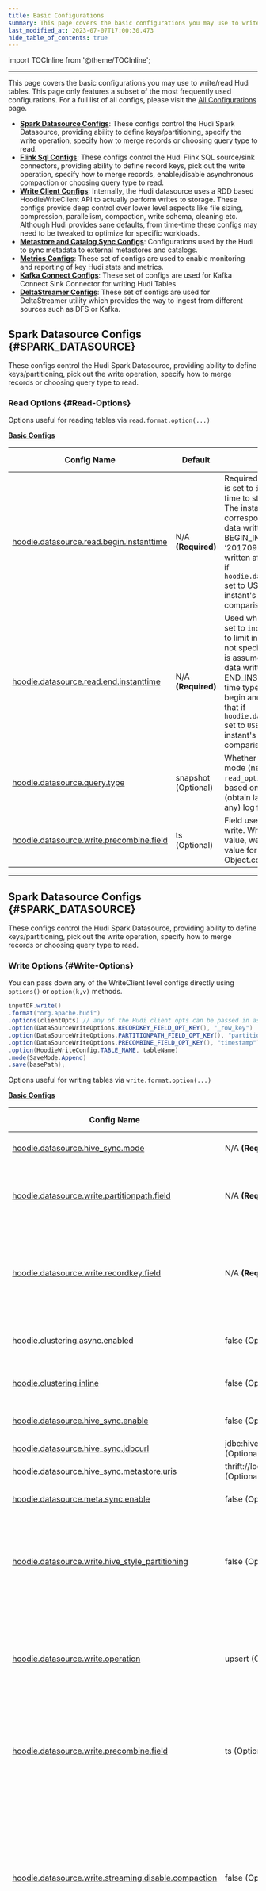```yaml
---
title: Basic Configurations
summary: This page covers the basic configurations you may use to write/read Hudi tables. This page only features a subset of the most frequently used configurations. For a full list of all configs, please visit the [All Configurations](/docs/configurations) page.
last_modified_at: 2023-07-07T17:00:30.473
hide_table_of_contents: true
---
```

import TOCInline from '@theme/TOCInline';

<TOCInline toc={toc} minHeadingLevel={2} maxHeadingLevel={5}/>

---

This page covers the basic configurations you may use to write/read Hudi tables. This page only features a subset of the most frequently used configurations. For a full list of all configs, please visit the [All Configurations](/docs/configurations) page.

- [**Spark Datasource Configs**](#SPARK_DATASOURCE): These configs control the Hudi Spark Datasource, providing ability to define keys/partitioning, specify the write operation, specify how to merge records or choosing query type to read.
- [**Flink Sql Configs**](#FLINK_SQL): These configs control the Hudi Flink SQL source/sink connectors, providing ability to define record keys, pick out the write operation, specify how to merge records, enable/disable asynchronous compaction or choosing query type to read.
- [**Write Client Configs**](#WRITE_CLIENT): Internally, the Hudi datasource uses a RDD based HoodieWriteClient API to actually perform writes to storage. These configs provide deep control over lower level aspects like file sizing, compression, parallelism, compaction, write schema, cleaning etc. Although Hudi provides sane defaults, from time-time these configs may need to be tweaked to optimize for specific workloads.
- [**Metastore and Catalog Sync Configs**](#META_SYNC): Configurations used by the Hudi to sync metadata to external metastores and catalogs.
- [**Metrics Configs**](#METRICS): These set of configs are used to enable monitoring and reporting of key Hudi stats and metrics.
- [**Kafka Connect Configs**](#KAFKA_CONNECT): These set of configs are used for Kafka Connect Sink Connector for writing Hudi Tables
- [**DeltaStreamer Configs**](#DELTA_STREAMER): These set of configs are used for DeltaStreamer utility which provides the way to ingest from different sources such as DFS or Kafka.


## Spark Datasource Configs {#SPARK_DATASOURCE}
These configs control the Hudi Spark Datasource, providing ability to define keys/partitioning, pick out the write operation, specify how to merge records or choosing query type to read.


### Read Options {#Read-Options}
Options useful for reading tables via `read.format.option(...)`





[**Basic Configs**](#Read-Options-basic-configs)


| Config Name                                                                       | Default             | Description                                                                                                                                                                                                                                                                                                                                                                                                                                                                                                                                                          | Since Version |
| --------------------------------------------------------------------------------- | ------------------- | -------------------------------------------------------------------------------------------------------------------------------------------------------------------------------------------------------------------------------------------------------------------------------------------------------------------------------------------------------------------------------------------------------------------------------------------------------------------------------------------------------------------------------------------------------------------- | ------------- |
| [hoodie.datasource.read.begin.instanttime](#hoodiedatasourcereadbegininstanttime) | N/A **(Required)**  | Required when `hoodie.datasource.query.type` is set to `incremental`. Represents the instant time to start incrementally pulling data from. The instanttime here need not necessarily correspond to an instant on the timeline. New data written with an instant_time &gt; BEGIN_INSTANTTIME are fetched out. For e.g: ‘20170901080000’ will get all new data written after Sep 1, 2017 08:00AM. Note that if `hoodie.datasource.read.handle.hollow.commit` set to USE_STATE_TRANSITION_TIME, will use instant's `stateTransitionTime` to perform comparison.        |               |
| [hoodie.datasource.read.end.instanttime](#hoodiedatasourcereadendinstanttime)     | N/A **(Required)**  | Used when `hoodie.datasource.query.type` is set to `incremental`. Represents the instant time to limit incrementally fetched data to. When not specified latest commit time from timeline is assumed by default. When specified, new data written with an instant_time &lt;= END_INSTANTTIME are fetched out. Point in time type queries makes more sense with begin and end instant times specified. Note that if `hoodie.datasource.read.handle.hollow.commit` set to `USE_STATE_TRANSITION_TIME`, will use instant's `stateTransitionTime` to perform comparison. |               |
| [hoodie.datasource.query.type](#hoodiedatasourcequerytype)                        | snapshot (Optional) | Whether data needs to be read, in `incremental` mode (new data since an instantTime) (or) `read_optimized` mode (obtain latest view, based on base files) (or) `snapshot` mode (obtain latest view, by merging base and (if any) log files)                                                                                                                                                                                                                                                                                                                          |               |
| [hoodie.datasource.write.precombine.field](#hoodiedatasourcewriteprecombinefield) | ts (Optional)       | Field used in preCombining before actual write. When two records have the same key value, we will pick the one with the largest value for the precombine field, determined by Object.compareTo(..)                                                                                                                                                                                                                                                                                                                                                                   |               |
---


## Spark Datasource Configs {#SPARK_DATASOURCE}
These configs control the Hudi Spark Datasource, providing ability to define keys/partitioning, pick out the write operation, specify how to merge records or choosing query type to read.


### Write Options {#Write-Options}
You can pass down any of the WriteClient level configs directly using `options()` or `option(k,v)` methods.

```java
inputDF.write()
.format("org.apache.hudi")
.options(clientOpts) // any of the Hudi client opts can be passed in as well
.option(DataSourceWriteOptions.RECORDKEY_FIELD_OPT_KEY(), "_row_key")
.option(DataSourceWriteOptions.PARTITIONPATH_FIELD_OPT_KEY(), "partition")
.option(DataSourceWriteOptions.PRECOMBINE_FIELD_OPT_KEY(), "timestamp")
.option(HoodieWriteConfig.TABLE_NAME, tableName)
.mode(SaveMode.Append)
.save(basePath);
```

Options useful for writing tables via `write.format.option(...)`





[**Basic Configs**](#Write-Options-basic-configs)


| Config Name                                                                                              | Default                                 | Description                                                                                                                                                                                                                                                                                                                                                                                                            | Since Version |
| -------------------------------------------------------------------------------------------------------- | --------------------------------------- | ---------------------------------------------------------------------------------------------------------------------------------------------------------------------------------------------------------------------------------------------------------------------------------------------------------------------------------------------------------------------------------------------------------------------- | ------------- |
| [hoodie.datasource.hive_sync.mode](#hoodiedatasourcehive_syncmode)                                       | N/A **(Required)**                      | Mode to choose for Hive ops. Valid values are hms, jdbc and hiveql.                                                                                                                                                                                                                                                                                                                                                    |               |
| [hoodie.datasource.write.partitionpath.field](#hoodiedatasourcewritepartitionpathfield)                  | N/A **(Required)**                      | Partition path field. Value to be used at the partitionPath component of HoodieKey. Actual value obtained by invoking .toString()                                                                                                                                                                                                                                                                                      |               |
| [hoodie.datasource.write.recordkey.field](#hoodiedatasourcewriterecordkeyfield)                          | N/A **(Required)**                      | Record key field. Value to be used as the `recordKey` component of `HoodieKey`. Actual value will be obtained by invoking .toString() on the field value. Nested fields can be specified using the dot notation eg: `a.b.c`                                                                                                                                                                                            |               |
| [hoodie.clustering.async.enabled](#hoodieclusteringasyncenabled)                                         | false (Optional)                        | Enable running of clustering service, asynchronously as inserts happen on the table.                                                                                                                                                                                                                                                                                                                                   | 0.7.0         |
| [hoodie.clustering.inline](#hoodieclusteringinline)                                                      | false (Optional)                        | Turn on inline clustering - clustering will be run after each write operation is complete                                                                                                                                                                                                                                                                                                                              | 0.7.0         |
| [hoodie.datasource.hive_sync.enable](#hoodiedatasourcehive_syncenable)                                   | false (Optional)                        | When set to true, register/sync the table to Apache Hive metastore.                                                                                                                                                                                                                                                                                                                                                    |               |
| [hoodie.datasource.hive_sync.jdbcurl](#hoodiedatasourcehive_syncjdbcurl)                                 | jdbc:hive2://localhost:10000 (Optional) | Hive metastore url                                                                                                                                                                                                                                                                                                                                                                                                     |               |
| [hoodie.datasource.hive_sync.metastore.uris](#hoodiedatasourcehive_syncmetastoreuris)                    | thrift://localhost:9083 (Optional)      | Hive metastore url                                                                                                                                                                                                                                                                                                                                                                                                     |               |
| [hoodie.datasource.meta.sync.enable](#hoodiedatasourcemetasyncenable)                                    | false (Optional)                        | Enable Syncing the Hudi Table with an external meta store or data catalog.                                                                                                                                                                                                                                                                                                                                             |               |
| [hoodie.datasource.write.hive_style_partitioning](#hoodiedatasourcewritehive_style_partitioning)         | false (Optional)                        | Flag to indicate whether to use Hive style partitioning. If set true, the names of partition folders follow &lt;partition_column_name&gt;=&lt;partition_value&gt; format. By default false (the names of partition folders are only partition values)                                                                                                                                                                  |               |
| [hoodie.datasource.write.operation](#hoodiedatasourcewriteoperation)                                     | upsert (Optional)                       | Whether to do upsert, insert or bulk_insert for the write operation. Use bulk_insert to load new data into a table, and there on use upsert/insert. bulk insert uses a disk based write path to scale to load large inputs without need to cache it.                                                                                                                                                                   |               |
| [hoodie.datasource.write.precombine.field](#hoodiedatasourcewriteprecombinefield)                        | ts (Optional)                           | Field used in preCombining before actual write. When two records have the same key value, we will pick the one with the largest value for the precombine field, determined by Object.compareTo(..)                                                                                                                                                                                                                     |               |
| [hoodie.datasource.write.streaming.disable.compaction](#hoodiedatasourcewritestreamingdisablecompaction) | false (Optional)                        | By default for MOR table, async compaction is enabled with spark streaming sink. By setting this config to true, we can disable it and the expectation is that, users will schedule and execute compaction in a different process/job altogether. Some users may wish to run it separately to manage resources across table services and regular ingestion pipeline and so this could be preferred on such cases.      | 0.14.0        |
| [hoodie.datasource.write.table.type](#hoodiedatasourcewritetabletype)                                    | COPY_ON_WRITE (Optional)                | The table type for the underlying data, for this write. This can’t change between writes.                                                                                                                                                                                                                                                                                                                              |               |
| [hoodie.sql.insert.mode](#hoodiesqlinsertmode)                                                           | upsert (Optional)                       | Insert mode when insert data to pk-table. The optional modes are: upsert, strict and non-strict.For upsert mode, insert statement do the upsert operation for the pk-table which will update the duplicate record.For strict mode, insert statement will keep the primary key uniqueness constraint which do not allow duplicate record.While for non-strict mode, hudi just do the insert operation for the pk-table. |               |
---


## Flink Sql Configs {#FLINK_SQL}
These configs control the Hudi Flink SQL source/sink connectors, providing ability to define record keys, pick out the write operation, specify how to merge records, enable/disable asynchronous compaction or choosing query type to read.


### Flink Options {#Flink-Options}
Flink jobs using the SQL can be configured through the options in WITH clause. The actual datasource level configs are listed below.




[**Basic Configs**](#Flink-Options-basic-configs)


| Config Name                                                                                      | Default                                 | Description                                                                                                                                                                                                                                                                                                                                                       | Since Version |
| ------------------------------------------------------------------------------------------------ | --------------------------------------- | ----------------------------------------------------------------------------------------------------------------------------------------------------------------------------------------------------------------------------------------------------------------------------------------------------------------------------------------------------------------- | ------------- |
| [hoodie.database.name](#hoodiedatabasename)                                                      | N/A **(Required)**                      | Database name to register to Hive metastore                                                                                                                                                                                                                                                                                                                       |               |
| [hoodie.table.name](#hoodietablename)                                                            | N/A **(Required)**                      | Table name to register to Hive metastore                                                                                                                                                                                                                                                                                                                          |               |
| [path](#path)                                                                                    | N/A **(Required)**                      | Base path for the target hoodie table. The path would be created if it does not exist, otherwise a Hoodie table expects to be initialized successfully                                                                                                                                                                                                            |               |
| [read.end-commit](#readend-commit)                                                               | N/A **(Required)**                      | End commit instant for reading, the commit time format should be 'yyyyMMddHHmmss'                                                                                                                                                                                                                                                                                 |               |
| [read.start-commit](#readstart-commit)                                                           | N/A **(Required)**                      | Start commit instant for reading, the commit time format should be 'yyyyMMddHHmmss', by default reading from the latest instant for streaming read                                                                                                                                                                                                                |               |
| [archive.max_commits](#archivemax_commits)                                                       | 50 (Optional)                           | Max number of commits to keep before archiving older commits into a sequential log, default 50                                                                                                                                                                                                                                                                    |               |
| [archive.min_commits](#archivemin_commits)                                                       | 40 (Optional)                           | Min number of commits to keep before archiving older commits into a sequential log, default 40                                                                                                                                                                                                                                                                    |               |
| [cdc.enabled](#cdcenabled)                                                                       | false (Optional)                        | When enable, persist the change data if necessary, and can be queried as a CDC query mode                                                                                                                                                                                                                                                                         |               |
| [cdc.supplemental.logging.mode](#cdcsupplementalloggingmode)                                     | DATA_BEFORE_AFTER (Optional)            | Setting 'op_key_only' persists the 'op' and the record key only, setting 'data_before' persists the additional 'before' image, and setting 'data_before_after' persists the additional 'before' and 'after' images.                                                                                                                                               |               |
| [changelog.enabled](#changelogenabled)                                                           | false (Optional)                        | Whether to keep all the intermediate changes, we try to keep all the changes of a record when enabled: 1). The sink accept the UPDATE_BEFORE message; 2). The source try to emit every changes of a record. The semantics is best effort because the compaction job would finally merge all changes of a record into one.  default false to have UPSERT semantics |               |
| [clean.async.enabled](#cleanasyncenabled)                                                        | true (Optional)                         | Whether to cleanup the old commits immediately on new commits, enabled by default                                                                                                                                                                                                                                                                                 |               |
| [clean.retain_commits](#cleanretain_commits)                                                     | 30 (Optional)                           | Number of commits to retain. So data will be retained for num_of_commits * time_between_commits (scheduled). This also directly translates into how much you can incrementally pull on this table, default 30                                                                                                                                                     |               |
| [clustering.async.enabled](#clusteringasyncenabled)                                              | false (Optional)                        | Async Clustering, default false                                                                                                                                                                                                                                                                                                                                   |               |
| [clustering.plan.strategy.small.file.limit](#clusteringplanstrategysmallfilelimit)               | 600 (Optional)                          | Files smaller than the size specified here are candidates for clustering, default 600 MB                                                                                                                                                                                                                                                                          |               |
| [clustering.plan.strategy.target.file.max.bytes](#clusteringplanstrategytargetfilemaxbytes)      | 1073741824 (Optional)                   | Each group can produce 'N' (CLUSTERING_MAX_GROUP_SIZE/CLUSTERING_TARGET_FILE_SIZE) output file groups, default 1 GB                                                                                                                                                                                                                                               |               |
| [compaction.async.enabled](#compactionasyncenabled)                                              | true (Optional)                         | Async Compaction, enabled by default for MOR                                                                                                                                                                                                                                                                                                                      |               |
| [compaction.delta_commits](#compactiondelta_commits)                                             | 5 (Optional)                            | Max delta commits needed to trigger compaction, default 5 commits                                                                                                                                                                                                                                                                                                 |               |
| [hive_sync.enabled](#hive_syncenabled)                                                           | false (Optional)                        | Asynchronously sync Hive meta to HMS, default false                                                                                                                                                                                                                                                                                                               |               |
| [hive_sync.jdbc_url](#hive_syncjdbc_url)                                                         | jdbc:hive2://localhost:10000 (Optional) | Jdbc URL for hive sync, default 'jdbc:hive2://localhost:10000'                                                                                                                                                                                                                                                                                                    |               |
| [hive_sync.metastore.uris](#hive_syncmetastoreuris)                                              |  (Optional)                             | Metastore uris for hive sync, default ''                                                                                                                                                                                                                                                                                                                          |               |
| [hive_sync.mode](#hive_syncmode)                                                                 | HMS (Optional)                          | Mode to choose for Hive ops. Valid values are hms, jdbc and hiveql, default 'hms'                                                                                                                                                                                                                                                                                 |               |
| [hoodie.datasource.query.type](#hoodiedatasourcequerytype)                                       | snapshot (Optional)                     | Decides how data files need to be read, in 1) Snapshot mode (obtain latest view, based on row &amp; columnar data); 2) incremental mode (new data since an instantTime); 3) Read Optimized mode (obtain latest view, based on columnar data) .Default: snapshot                                                                                                   |               |
| [hoodie.datasource.write.hive_style_partitioning](#hoodiedatasourcewritehive_style_partitioning) | false (Optional)                        | Whether to use Hive style partitioning. If set true, the names of partition folders follow &lt;partition_column_name&gt;=&lt;partition_value&gt; format. By default false (the names of partition folders are only partition values)                                                                                                                              |               |
| [hoodie.datasource.write.partitionpath.field](#hoodiedatasourcewritepartitionpathfield)          |  (Optional)                             | Partition path field. Value to be used at the `partitionPath` component of `HoodieKey`. Actual value obtained by invoking .toString(), default ''                                                                                                                                                                                                                 |               |
| [hoodie.datasource.write.recordkey.field](#hoodiedatasourcewriterecordkeyfield)                  | uuid (Optional)                         | Record key field. Value to be used as the `recordKey` component of `HoodieKey`. Actual value will be obtained by invoking .toString() on the field value. Nested fields can be specified using the dot notation eg: `a.b.c`                                                                                                                                       |               |
| [index.type](#indextype)                                                                         | FLINK_STATE (Optional)                  | Index type of Flink write job, default is using state backed index.                                                                                                                                                                                                                                                                                               |               |
| [metadata.compaction.delta_commits](#metadatacompactiondelta_commits)                            | 10 (Optional)                           | Max delta commits for metadata table to trigger compaction, default 10                                                                                                                                                                                                                                                                                            |               |
| [metadata.enabled](#metadataenabled)                                                             | true (Optional)                         | Enable the internal metadata table which serves table metadata like level file listings, default enabled                                                                                                                                                                                                                                                          |               |
| [precombine.field](#precombinefield)                                                             | ts (Optional)                           | Field used in preCombining before actual write. When two records have the same key value, we will pick the one with the largest value for the precombine field, determined by Object.compareTo(..)                                                                                                                                                                |               |
| [read.streaming.enabled](#readstreamingenabled)                                                  | false (Optional)                        | Whether to read as streaming source, default false                                                                                                                                                                                                                                                                                                                |               |
| [table.type](#tabletype)                                                                         | COPY_ON_WRITE (Optional)                | Type of table to write. COPY_ON_WRITE (or) MERGE_ON_READ                                                                                                                                                                                                                                                                                                          |               |
| [write.operation](#writeoperation)                                                               | upsert (Optional)                       | The write operation, that this write should do                                                                                                                                                                                                                                                                                                                    |               |
| [write.parquet.max.file.size](#writeparquetmaxfilesize)                                          | 120 (Optional)                          | Target size for parquet files produced by Hudi write phases. For DFS, this needs to be aligned with the underlying filesystem block size for optimal performance.                                                                                                                                                                                                 |               |
---


## Write Client Configs {#WRITE_CLIENT}
Internally, the Hudi datasource uses a RDD based HoodieWriteClient API to actually perform writes to storage. These configs provide deep control over lower level aspects like file sizing, compression, parallelism, compaction, write schema, cleaning etc. Although Hudi provides sane defaults, from time-time these configs may need to be tweaked to optimize for specific workloads.


### Metadata Configs {#Metadata-Configs}
Configurations used by the Hudi Metadata Table. This table maintains the metadata about a given Hudi table (e.g file listings)  to avoid overhead of accessing cloud storage, during queries.




[**Basic Configs**](#Metadata-Configs-basic-configs)


| Config Name                                                                        | Default          | Description                                                                                                                                                                                                                   | Since Version |
| ---------------------------------------------------------------------------------- | ---------------- | ----------------------------------------------------------------------------------------------------------------------------------------------------------------------------------------------------------------------------- | ------------- |
| [hoodie.metadata.enable](#hoodiemetadataenable)                                    | true (Optional)  | Enable the internal metadata table which serves table metadata like level file listings                                                                                                                                       | 0.7.0         |
| [hoodie.metadata.index.bloom.filter.enable](#hoodiemetadataindexbloomfilterenable) | false (Optional) | Enable indexing bloom filters of user data files under metadata table. When enabled, metadata table will have a partition to store the bloom filter index and will be used during the index lookups.                          | 0.11.0        |
| [hoodie.metadata.index.column.stats.enable](#hoodiemetadataindexcolumnstatsenable) | false (Optional) | Enable indexing column ranges of user data files under metadata table key lookups. When enabled, metadata table will have a partition to store the column ranges and will be used for pruning files during the index lookups. | 0.11.0        |
---


### Storage Configs {#Storage-Configs}
Configurations that control aspects around writing, sizing, reading base and log files.




[**Basic Configs**](#Storage-Configs-basic-configs)


| Config Name                                                        | Default              | Description                                                                                                                                                                | Since Version |
| ------------------------------------------------------------------ | -------------------- | -------------------------------------------------------------------------------------------------------------------------------------------------------------------------- | ------------- |
| [hoodie.parquet.compression.codec](#hoodieparquetcompressioncodec) | gzip (Optional)      | Compression Codec for parquet files                                                                                                                                        |               |
| [hoodie.parquet.max.file.size](#hoodieparquetmaxfilesize)          | 125829120 (Optional) | Target size in bytes for parquet files produced by Hudi write phases. For DFS, this needs to be aligned with the underlying filesystem block size for optimal performance. |               |
---


### Archival Configs {#Archival-Configs}
Configurations that control archival.




[**Basic Configs**](#Archival-Configs-basic-configs)


| Config Name                                      | Default       | Description                                                                                                                                                                                                                                             | Since Version |
| ------------------------------------------------ | ------------- | ------------------------------------------------------------------------------------------------------------------------------------------------------------------------------------------------------------------------------------------------------- | ------------- |
| [hoodie.keep.max.commits](#hoodiekeepmaxcommits) | 30 (Optional) | Archiving service moves older entries from timeline into an archived log after each write, to keep the metadata overhead constant, even as the table size grows. This config controls the maximum number of instants to retain in the active timeline.  |               |
| [hoodie.keep.min.commits](#hoodiekeepmincommits) | 20 (Optional) | Similar to hoodie.keep.max.commits, but controls the minimum number of instants to retain in the active timeline.                                                                                                                                       |               |
---


### Bootstrap Configs {#Bootstrap-Configs}
Configurations that control how you want to bootstrap your existing tables for the first time into hudi. The bootstrap operation can flexibly avoid copying data over before you can use Hudi and support running the existing  writers and new hudi writers in parallel, to validate the migration.




[**Basic Configs**](#Bootstrap-Configs-basic-configs)


| Config Name                                            | Default            | Description                                                            | Since Version |
| ------------------------------------------------------ | ------------------ | ---------------------------------------------------------------------- | ------------- |
| [hoodie.bootstrap.base.path](#hoodiebootstrapbasepath) | N/A **(Required)** | Base path of the dataset that needs to be bootstrapped as a Hudi table | 0.6.0         |
---


### Clean Configs {#Clean-Configs}
Cleaning (reclamation of older/unused file groups/slices).




[**Basic Configs**](#Clean-Configs-basic-configs)


| Config Name                                                      | Default          | Description                                                                                                                                                                                                                        | Since Version |
| ---------------------------------------------------------------- | ---------------- | ---------------------------------------------------------------------------------------------------------------------------------------------------------------------------------------------------------------------------------- | ------------- |
| [hoodie.clean.async](#hoodiecleanasync)                          | false (Optional) | Only applies when hoodie.clean.automatic is turned on. When turned on runs cleaner async with writing, which can speed up overall write performance.                                                                               |               |
| [hoodie.cleaner.commits.retained](#hoodiecleanercommitsretained) | 10 (Optional)    | Number of commits to retain, without cleaning. This will be retained for num_of_commits * time_between_commits (scheduled). This also directly translates into how much data retention the table supports for incremental queries. |               |
---


### Clustering Configs {#Clustering-Configs}
Configurations that control the clustering table service in hudi, which optimizes the storage layout for better query performance by sorting and sizing data files.




[**Basic Configs**](#Clustering-Configs-basic-configs)


| Config Name                                                                                              | Default               | Description                                                                                           | Since Version |
| -------------------------------------------------------------------------------------------------------- | --------------------- | ----------------------------------------------------------------------------------------------------- | ------------- |
| [hoodie.clustering.async.enabled](#hoodieclusteringasyncenabled)                                         | false (Optional)      | Enable running of clustering service, asynchronously as inserts happen on the table.                  | 0.7.0         |
| [hoodie.clustering.inline](#hoodieclusteringinline)                                                      | false (Optional)      | Turn on inline clustering - clustering will be run after each write operation is complete             | 0.7.0         |
| [hoodie.clustering.plan.strategy.small.file.limit](#hoodieclusteringplanstrategysmallfilelimit)          | 314572800 (Optional)  | Files smaller than the size in bytes specified here are candidates for clustering                     | 0.7.0         |
| [hoodie.clustering.plan.strategy.target.file.max.bytes](#hoodieclusteringplanstrategytargetfilemaxbytes) | 1073741824 (Optional) | Each group can produce 'N' (CLUSTERING_MAX_GROUP_SIZE/CLUSTERING_TARGET_FILE_SIZE) output file groups | 0.7.0         |
---


### Compaction Configs {#Compaction-Configs}
Configurations that control compaction (merging of log files onto a new base files).




[**Basic Configs**](#Compaction-Configs-basic-configs)


| Config Name                                                                    | Default          | Description                                                                                                                                                                                                                                                                                   | Since Version |
| ------------------------------------------------------------------------------ | ---------------- | --------------------------------------------------------------------------------------------------------------------------------------------------------------------------------------------------------------------------------------------------------------------------------------------- | ------------- |
| [hoodie.compact.inline](#hoodiecompactinline)                                  | false (Optional) | When set to true, compaction service is triggered after each write. While being  simpler operationally, this adds extra latency on the write path.                                                                                                                                            |               |
| [hoodie.compact.inline.max.delta.commits](#hoodiecompactinlinemaxdeltacommits) | 5 (Optional)     | Number of delta commits after the last compaction, before scheduling of a new compaction is attempted. This config takes effect only for the compaction triggering strategy based on the number of commits, i.e., NUM_COMMITS, NUM_COMMITS_AFTER_LAST_REQUEST, NUM_AND_TIME, and NUM_OR_TIME. |               |
---


### Write Configurations {#Write-Configurations}
Configurations that control write behavior on Hudi tables. These can be directly passed down from even higher level frameworks (e.g Spark datasources, Flink sink) and utilities (e.g DeltaStreamer).




[**Basic Configs**](#Write-Configurations-basic-configs)


| Config Name                                                                       | Default                  | Description                                                                                                                                                                                                                                                                                                                                                                                           | Since Version |
| --------------------------------------------------------------------------------- | ------------------------ | ----------------------------------------------------------------------------------------------------------------------------------------------------------------------------------------------------------------------------------------------------------------------------------------------------------------------------------------------------------------------------------------------------- | ------------- |
| [hoodie.base.path](#hoodiebasepath)                                               | N/A **(Required)**       | Base path on lake storage, under which all the table data is stored. Always prefix it explicitly with the storage scheme (e.g hdfs://, s3:// etc). Hudi stores all the main meta-data about commits, savepoints, cleaning audit logs etc in .hoodie directory under this base path directory.                                                                                                         |               |
| [hoodie.table.name](#hoodietablename)                                             | N/A **(Required)**       | Table name that will be used for registering with metastores like HMS. Needs to be same across runs.                                                                                                                                                                                                                                                                                                  |               |
| [hoodie.datasource.write.precombine.field](#hoodiedatasourcewriteprecombinefield) | ts (Optional)            | Field used in preCombining before actual write. When two records have the same key value, we will pick the one with the largest value for the precombine field, determined by Object.compareTo(..)                                                                                                                                                                                                    |               |
| [hoodie.write.concurrency.mode](#hoodiewriteconcurrencymode)                      | SINGLE_WRITER (Optional) | org.apache.hudi.common.model.WriteConcurrencyMode: Concurrency modes for write operations.     SINGLE_WRITER(default): Only one active writer to the table. Maximizes throughput.     OPTIMISTIC_CONCURRENCY_CONTROL: Multiple writers can operate on the table with lazy conflict resolution using locks. This means that only one writer succeeds if multiple writers write to the same file group. |               |
---


### Key Generator Configs {#KEY_GENERATOR}
Hudi maintains keys (record key + partition path) for uniquely identifying a particular record. These configs allow developers to setup the Key generator class that extracts these out of incoming records.


#### Key Generator Options {#Key-Generator-Options}





[**Basic Configs**](#Key-Generator-Options-basic-configs)


| Config Name                                                                                      | Default            | Description                                                                                                                                                                                                                                           | Since Version |
| ------------------------------------------------------------------------------------------------ | ------------------ | ----------------------------------------------------------------------------------------------------------------------------------------------------------------------------------------------------------------------------------------------------- | ------------- |
| [hoodie.datasource.write.partitionpath.field](#hoodiedatasourcewritepartitionpathfield)          | N/A **(Required)** | Partition path field. Value to be used at the partitionPath component of HoodieKey. Actual value obtained by invoking .toString()                                                                                                                     |               |
| [hoodie.datasource.write.recordkey.field](#hoodiedatasourcewriterecordkeyfield)                  | N/A **(Required)** | Record key field. Value to be used as the `recordKey` component of `HoodieKey`. Actual value will be obtained by invoking .toString() on the field value. Nested fields can be specified using the dot notation eg: `a.b.c`                           |               |
| [hoodie.datasource.write.hive_style_partitioning](#hoodiedatasourcewritehive_style_partitioning) | false (Optional)   | Flag to indicate whether to use Hive style partitioning. If set true, the names of partition folders follow &lt;partition_column_name&gt;=&lt;partition_value&gt; format. By default false (the names of partition folders are only partition values) |               |
---


### Index Configs {#INDEX}
Configurations that control indexing behavior, which tags incoming records as either inserts or updates to older records.


#### Common Index Configs {#Common-Index-Configs}





[**Basic Configs**](#Common-Index-Configs-basic-configs)


| Config Name                           | Default            | Description                                                                                                                                                                                                                                                                                                                                                                                                                                                                                                                                                                                                                                                                                                                                                                                                                                                                                                                                                                                                                                                                                                                                                                                                                                                                                                                                                                                                                                                                                                                                                                                                                                                                                                                                                                                                                                                      | Since Version |
| ------------------------------------- | ------------------ | ---------------------------------------------------------------------------------------------------------------------------------------------------------------------------------------------------------------------------------------------------------------------------------------------------------------------------------------------------------------------------------------------------------------------------------------------------------------------------------------------------------------------------------------------------------------------------------------------------------------------------------------------------------------------------------------------------------------------------------------------------------------------------------------------------------------------------------------------------------------------------------------------------------------------------------------------------------------------------------------------------------------------------------------------------------------------------------------------------------------------------------------------------------------------------------------------------------------------------------------------------------------------------------------------------------------------------------------------------------------------------------------------------------------------------------------------------------------------------------------------------------------------------------------------------------------------------------------------------------------------------------------------------------------------------------------------------------------------------------------------------------------------------------------------------------------------------------------------------------------- | ------------- |
| [hoodie.index.type](#hoodieindextype) | N/A **(Required)** | org.apache.hudi.index.HoodieIndex$IndexType: Determines how input records are indexed, i.e., looked up based on the key for the location in the existing table. Default is SIMPLE on Spark engine, and INMEMORY on Flink and Java engines.     HBASE: uses an external managed Apache HBase table to store record key to location mapping. HBase index is a global index, enforcing key uniqueness across all partitions in the table.     INMEMORY: Uses in-memory hashmap in Spark and Java engine and Flink in-memory state in Flink for indexing.     BLOOM: Employs bloom filters built out of the record keys, optionally also pruning candidate files using record key ranges. Key uniqueness is enforced inside partitions.     GLOBAL_BLOOM: Employs bloom filters built out of the record keys, optionally also pruning candidate files using record key ranges. Key uniqueness is enforced across all partitions in the table.      SIMPLE: Performs a lean join of the incoming update/delete records against keys extracted from the table on storage.Key uniqueness is enforced inside partitions.     GLOBAL_SIMPLE: Performs a lean join of the incoming update/delete records against keys extracted from the table on storage.Key uniqueness is enforced across all partitions in the table.     BUCKET: locates the file group containing the record fast by using bucket hashing, particularly beneficial in large scale. Use `hoodie.index.bucket.engine` to choose bucket engine type, i.e., how buckets are generated.     FLINK_STATE: Internal Config for indexing based on Flink state.     RECORD_INDEX: Index which saves the record key to location mappings in the HUDI Metadata Table. Record index is a global index, enforcing key uniqueness across all partitions in the table. Supports sharding to achieve very high scale. |               |
---


## Metastore and Catalog Sync Configs {#META_SYNC}
Configurations used by the Hudi to sync metadata to external metastores and catalogs.


### Common Metadata Sync Configs {#Common-Metadata-Sync-Configs}





[**Basic Configs**](#Common-Metadata-Sync-Configs-basic-configs)


| Config Name                                                           | Default          | Description                                                                | Since Version |
| --------------------------------------------------------------------- | ---------------- | -------------------------------------------------------------------------- | ------------- |
| [hoodie.datasource.meta.sync.enable](#hoodiedatasourcemetasyncenable) | false (Optional) | Enable Syncing the Hudi Table with an external meta store or data catalog. |               |
---


### BigQuery Sync Configs {#BigQuery-Sync-Configs}
Configurations used by the Hudi to sync metadata to Google BigQuery.




[**Basic Configs**](#BigQuery-Sync-Configs-basic-configs)


| Config Name                                                           | Default          | Description                                                                | Since Version |
| --------------------------------------------------------------------- | ---------------- | -------------------------------------------------------------------------- | ------------- |
| [hoodie.datasource.meta.sync.enable](#hoodiedatasourcemetasyncenable) | false (Optional) | Enable Syncing the Hudi Table with an external meta store or data catalog. |               |
---


### Hive Sync Configs {#Hive-Sync-Configs}
Configurations used by the Hudi to sync metadata to Hive Metastore.




[**Basic Configs**](#Hive-Sync-Configs-basic-configs)


| Config Name                                                                           | Default                                 | Description                                                                | Since Version |
| ------------------------------------------------------------------------------------- | --------------------------------------- | -------------------------------------------------------------------------- | ------------- |
| [hoodie.datasource.hive_sync.mode](#hoodiedatasourcehive_syncmode)                    | N/A **(Required)**                      | Mode to choose for Hive ops. Valid values are hms, jdbc and hiveql.        |               |
| [hoodie.datasource.hive_sync.enable](#hoodiedatasourcehive_syncenable)                | false (Optional)                        | When set to true, register/sync the table to Apache Hive metastore.        |               |
| [hoodie.datasource.hive_sync.jdbcurl](#hoodiedatasourcehive_syncjdbcurl)              | jdbc:hive2://localhost:10000 (Optional) | Hive metastore url                                                         |               |
| [hoodie.datasource.hive_sync.metastore.uris](#hoodiedatasourcehive_syncmetastoreuris) | thrift://localhost:9083 (Optional)      | Hive metastore url                                                         |               |
| [hoodie.datasource.meta.sync.enable](#hoodiedatasourcemetasyncenable)                 | false (Optional)                        | Enable Syncing the Hudi Table with an external meta store or data catalog. |               |
---


### Global Hive Sync Configs {#Global-Hive-Sync-Configs}
Global replication configurations used by the Hudi to sync metadata to Hive Metastore.




[**Basic Configs**](#Global-Hive-Sync-Configs-basic-configs)


| Config Name                                                                           | Default                                 | Description                                                                | Since Version |
| ------------------------------------------------------------------------------------- | --------------------------------------- | -------------------------------------------------------------------------- | ------------- |
| [hoodie.datasource.hive_sync.mode](#hoodiedatasourcehive_syncmode)                    | N/A **(Required)**                      | Mode to choose for Hive ops. Valid values are hms, jdbc and hiveql.        |               |
| [hoodie.datasource.hive_sync.enable](#hoodiedatasourcehive_syncenable)                | false (Optional)                        | When set to true, register/sync the table to Apache Hive metastore.        |               |
| [hoodie.datasource.hive_sync.jdbcurl](#hoodiedatasourcehive_syncjdbcurl)              | jdbc:hive2://localhost:10000 (Optional) | Hive metastore url                                                         |               |
| [hoodie.datasource.hive_sync.metastore.uris](#hoodiedatasourcehive_syncmetastoreuris) | thrift://localhost:9083 (Optional)      | Hive metastore url                                                         |               |
| [hoodie.datasource.meta.sync.enable](#hoodiedatasourcemetasyncenable)                 | false (Optional)                        | Enable Syncing the Hudi Table with an external meta store or data catalog. |               |
---


### DataHub Sync Configs {#DataHub-Sync-Configs}
Configurations used by the Hudi to sync metadata to DataHub.




[**Basic Configs**](#DataHub-Sync-Configs-basic-configs)


| Config Name                                                           | Default          | Description                                                                | Since Version |
| --------------------------------------------------------------------- | ---------------- | -------------------------------------------------------------------------- | ------------- |
| [hoodie.datasource.meta.sync.enable](#hoodiedatasourcemetasyncenable) | false (Optional) | Enable Syncing the Hudi Table with an external meta store or data catalog. |               |
---


## Metrics Configs {#METRICS}
These set of configs are used to enable monitoring and reporting of keyHudi stats and metrics.


### Metrics Configurations {#Metrics-Configurations}
Enables reporting on Hudi metrics. Hudi publishes metrics on every commit, clean, rollback etc. The following sections list the supported reporters.




[**Basic Configs**](#Metrics-Configurations-basic-configs)


| Config Name                                                | Default             | Description                                    | Since Version |
| ---------------------------------------------------------- | ------------------- | ---------------------------------------------- | ------------- |
| [hoodie.metrics.on](#hoodiemetricson)                      | false (Optional)    | Turn on/off metrics reporting. off by default. | 0.5.0         |
| [hoodie.metrics.reporter.type](#hoodiemetricsreportertype) | GRAPHITE (Optional) | Type of metrics reporter.                      | 0.5.0         |
---


## Kafka Connect Configs {#KAFKA_CONNECT}
These set of configs are used for Kafka Connect Sink Connector for writing Hudi Tables


### Kafka Sink Connect Configurations {#Kafka-Sink-Connect-Configurations}
Configurations for Kafka Connect Sink Connector for Hudi.




[**Basic Configs**](#Kafka-Sink-Connect-Configurations-basic-configs)


| Config Name                            | Default                   | Description                                  | Since Version |
| -------------------------------------- | ------------------------- | -------------------------------------------- | ------------- |
| [bootstrap.servers](#bootstrapservers) | localhost:9092 (Optional) | The bootstrap servers for the Kafka Cluster. |               |
---


## DeltaStreamer Configs {#DELTA_STREAMER}
These set of configs are used for DeltaStreamer utility which provides the way to ingest from different sources such as DFS or Kafka.


### DeltaStreamer Configs {#DeltaStreamer-Configs}
Configurations that control DeltaStreamer.




[**Basic Configs**](#DeltaStreamer-Configs-basic-configs)


| Config Name                                                                     | Default            | Description       | Since Version |
| ------------------------------------------------------------------------------- | ------------------ | ----------------- | ------------- |
| [hoodie.deltastreamer.source.kafka.topic](#hoodiedeltastreamersourcekafkatopic) | N/A **(Required)** | Kafka topic name. |               |
---


### DeltaStreamer SQL Transformer Configs {#DeltaStreamer-SQL-Transformer-Configs}
Configurations controlling the behavior of SQL transformer in Deltastreamer.




[**Basic Configs**](#DeltaStreamer-SQL-Transformer-Configs-basic-configs)


| Config Name                                                                         | Default            | Description                                        | Since Version |
| ----------------------------------------------------------------------------------- | ------------------ | -------------------------------------------------- | ------------- |
| [hoodie.deltastreamer.transformer.sql](#hoodiedeltastreamertransformersql)          | N/A **(Required)** | SQL Query to be executed during write              |               |
| [hoodie.deltastreamer.transformer.sql.file](#hoodiedeltastreamertransformersqlfile) | N/A **(Required)** | File with a SQL script to be executed during write |               |
---


### DeltaStreamer Source Configs {#DELTA_STREAMER_SOURCE}
Configurations controlling the behavior of reading source data.


#### DFS Path Selector Configs {#DFS-Path-Selector-Configs}
Configurations controlling the behavior of path selector for DFS source in Deltastreamer.




[**Basic Configs**](#DFS-Path-Selector-Configs-basic-configs)


| Config Name                                                               | Default            | Description                    | Since Version |
| ------------------------------------------------------------------------- | ------------------ | ------------------------------ | ------------- |
| [hoodie.deltastreamer.source.dfs.root](#hoodiedeltastreamersourcedfsroot) | N/A **(Required)** | Root path of the source on DFS |               |
---


#### Hudi Incremental Source Configs {#Hudi-Incremental-Source-Configs}
Configurations controlling the behavior of incremental pulling from a Hudi table as a source in Deltastreamer.




[**Basic Configs**](#Hudi-Incremental-Source-Configs-basic-configs)


| Config Name                                                                             | Default            | Description                         | Since Version |
| --------------------------------------------------------------------------------------- | ------------------ | ----------------------------------- | ------------- |
| [hoodie.deltastreamer.source.hoodieincr.path](#hoodiedeltastreamersourcehoodieincrpath) | N/A **(Required)** | Base-path for the source Hudi table |               |
---


#### Kafka Source Configs {#Kafka-Source-Configs}
Configurations controlling the behavior of Kafka source in Deltastreamer.




[**Basic Configs**](#Kafka-Source-Configs-basic-configs)


| Config Name                                                                     | Default            | Description       | Since Version |
| ------------------------------------------------------------------------------- | ------------------ | ----------------- | ------------- |
| [hoodie.deltastreamer.source.kafka.topic](#hoodiedeltastreamersourcekafkatopic) | N/A **(Required)** | Kafka topic name. |               |
---


#### Pulsar Source Configs {#Pulsar-Source-Configs}
Configurations controlling the behavior of Pulsar source in Deltastreamer.




[**Basic Configs**](#Pulsar-Source-Configs-basic-configs)


| Config Name                                                                                                   | Default                            | Description                                                         | Since Version |
| ------------------------------------------------------------------------------------------------------------- | ---------------------------------- | ------------------------------------------------------------------- | ------------- |
| [hoodie.deltastreamer.source.pulsar.topic](#hoodiedeltastreamersourcepulsartopic)                             | N/A **(Required)**                 | Name of the target Pulsar topic to source data from                 |               |
| [hoodie.deltastreamer.source.pulsar.endpoint.admin.url](#hoodiedeltastreamersourcepulsarendpointadminurl)     | http://localhost:8080 (Optional)   | URL of the target Pulsar endpoint (of the form 'pulsar://host:port' |               |
| [hoodie.deltastreamer.source.pulsar.endpoint.service.url](#hoodiedeltastreamersourcepulsarendpointserviceurl) | pulsar://localhost:6650 (Optional) | URL of the target Pulsar endpoint (of the form 'pulsar://host:port' |               |
---


#### S3 Source Configs {#S3-Source-Configs}
Configurations controlling the behavior of S3 source in Deltastreamer.




[**Basic Configs**](#S3-Source-Configs-basic-configs)


| Config Name                                                                      | Default            | Description                       | Since Version |
| -------------------------------------------------------------------------------- | ------------------ | --------------------------------- | ------------- |
| [hoodie.deltastreamer.s3.source.queue.url](#hoodiedeltastreamers3sourcequeueurl) | N/A **(Required)** | Queue url for cloud object events |               |
---


#### SQL Source Configs {#SQL-Source-Configs}
Configurations controlling the behavior of SQL source in Deltastreamer.




[**Basic Configs**](#SQL-Source-Configs-basic-configs)


| Config Name                                                                        | Default            | Description                         | Since Version |
| ---------------------------------------------------------------------------------- | ------------------ | ----------------------------------- | ------------- |
| [hoodie.deltastreamer.source.sql.sql.query](#hoodiedeltastreamersourcesqlsqlquery) | N/A **(Required)** | SQL query for fetching source data. |               |
---


### DeltaStreamer Schema Provider Configs {#SCHEMA_PROVIDER}
Configurations that control the schema provider for DeltaStreamer.


#### DeltaStreamer Schema Provider Configs {#DeltaStreamer-Schema-Provider-Configs}





[**Basic Configs**](#DeltaStreamer-Schema-Provider-Configs-basic-configs)


| Config Name                                                                                                   | Default            | Description                                                                           | Since Version |
| ------------------------------------------------------------------------------------------------------------- | ------------------ | ------------------------------------------------------------------------------------- | ------------- |
| [hoodie.deltastreamer.schemaprovider.registry.targetUrl](#hoodiedeltastreamerschemaproviderregistrytargetUrl) | N/A **(Required)** | The schema of the target you are writing to e.g. https://foo:bar@schemaregistry.org   |               |
| [hoodie.deltastreamer.schemaprovider.registry.url](#hoodiedeltastreamerschemaproviderregistryurl)             | N/A **(Required)** | The schema of the source you are reading from e.g. https://foo:bar@schemaregistry.org |               |
---


#### File-based Schema Provider Configs {#File-based-Schema-Provider-Configs}
Configurations for file-based schema provider.




[**Basic Configs**](#File-based-Schema-Provider-Configs-basic-configs)


| Config Name                                                                                                  | Default            | Description                                   | Since Version |
| ------------------------------------------------------------------------------------------------------------ | ------------------ | --------------------------------------------- | ------------- |
| [hoodie.deltastreamer.schemaprovider.source.schema.file](#hoodiedeltastreamerschemaprovidersourceschemafile) | N/A **(Required)** | The schema of the source you are reading from |               |
| [hoodie.deltastreamer.schemaprovider.target.schema.file](#hoodiedeltastreamerschemaprovidertargetschemafile) | N/A **(Required)** | The schema of the target you are writing to   |               |
---

